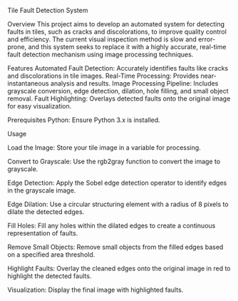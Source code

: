 Tile Fault Detection System

Overview
This project aims to develop an automated system for detecting faults in tiles, such as cracks and discolorations, to improve quality control and efficiency. The current visual inspection method is slow and error-prone, and this system seeks to replace it with a highly accurate, real-time fault detection mechanism using image processing techniques.


Features
Automated Fault Detection: Accurately identifies faults like cracks and discolorations in tile images.
Real-Time Processing: Provides near-instantaneous analysis and results.
Image Processing Pipeline: Includes grayscale conversion, edge detection, dilation, hole filling, and small object removal.
Fault Highlighting: Overlays detected faults onto the original image for easy visualization.

Prerequisites
Python: Ensure Python 3.x is installed.

Usage

Load the Image: Store your tile image in a variable for processing.

Convert to Grayscale: Use the rgb2gray function to convert the image to grayscale.

Edge Detection: Apply the Sobel edge detection operator to identify edges in the grayscale image.

Edge Dilation: Use a circular structuring element with a radius of 8 pixels to dilate the detected edges.

Fill Holes: Fill any holes within the dilated edges to create a continuous representation of faults.

Remove Small Objects: Remove small objects from the filled edges based on a specified area threshold.

Highlight Faults: Overlay the cleaned edges onto the original image in red to highlight the detected faults.

Visualization: Display the final image with highlighted faults.

